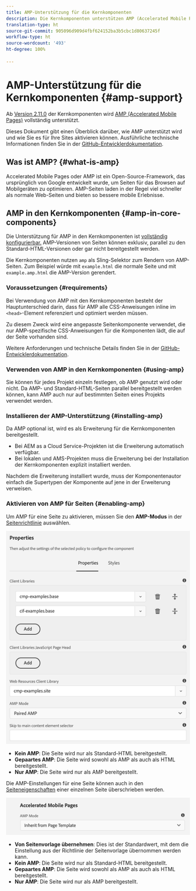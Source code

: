 ```yaml
---
title: AMP-Unterstützung für die Kernkomponenten
description: Die Kernkomponenten unterstützen AMP (Accelerated Mobile Pages)
translation-type: ht
source-git-commit: 905096d909d4fbf624152ba3b5cbc1d80637245f
workflow-type: ht
source-wordcount: '493'
ht-degree: 100%

---
```



# AMP-Unterstützung für die Kernkomponenten {#amp-support}

Ab [Version 2.11.0](/help/versions.md) der Kernkomponenten wird [AMP (Accelerated Mobile Pages)](https://developers.google.com/amp) vollständig unterstützt.

Dieses Dokument gibt einen Überblick darüber, wie AMP unterstützt wird und wie Sie es für Ihre Sites aktivieren können. Ausführliche technische Informationen finden Sie in der [GitHub-Entwicklerdokumentation](https://github.com/adobe/aem-core-wcm-components/tree/master/extensions/amp).

## Was ist AMP? {#what-is-amp}

Accelerated Mobile Pages oder AMP ist ein Open-Source-Framework, das ursprünglich von Google entwickelt wurde, um Seiten für das Browsen auf Mobilgeräten zu optimieren. AMP-Seiten laden in der Regel viel schneller als normale Web-Seiten und bieten so bessere mobile Erlebnisse.

## AMP in den Kernkomponenten {#amp-in-core-components}

Die Unterstützung für AMP in den Kernkomponenten ist [vollständig konfigurierbar.](#enabling-amp) AMP-Versionen von Seiten können exklusiv, parallel zu den Standard-HTML-Versionen oder gar nicht bereitgestellt werden.

Die Kernkomponenten nutzen `amp` als Sling-Selektor zum Rendern von AMP-Seiten. Zum Beispiel würde mit `example.html` die normale Seite und mit `example.amp.html` die AMP-Version gerendert.

### Voraussetzungen {#requirements}

Bei Verwendung von AMP mit den Kernkomponenten besteht der Hauptunterschied darin, dass für AMP alle CSS-Anweisungen inline im `<head>`-Element referenziert und optimiert werden müssen.

Zu diesem Zweck wird eine angepasste Seitenkomponente verwendet, die nur AMP-spezifische CSS-Anweisungen für die Komponenten lädt, die auf der Seite vorhanden sind.

Weitere Anforderungen und technische Details finden Sie in der [GitHub-Entwicklerdokumentation](https://github.com/adobe/aem-core-wcm-components/tree/master/extensions/amp).

### Verwenden von AMP in den Kernkomponenten {#using-amp}

Sie können für jedes Projekt einzeln festlegen, ob AMP genutzt wird oder nicht. Da AMP- und Standard-HTML-Seiten parallel bereitgestellt werden können, kann AMP auch nur auf bestimmten Seiten eines Projekts verwendet werden.

### Installieren der AMP-Unterstützung {#installing-amp}

Da AMP optional ist, wird es als Erweiterung für die Kernkomponenten bereitgestellt.

* Bei AEM as a Cloud Service-Projekten ist die Erweiterung automatisch verfügbar.
* Bei lokalen und AMS-Projekten muss die Erweiterung bei der Installation der Kernkomponenten explizit installiert werden.

Nachdem die Erweiterung installiert wurde, muss der Komponentenautor einfach die Supertypen der Komponente auf jene in der Erweiterung verweisen.

### Aktivieren von AMP für Seiten {#enabling-amp}

Um AMP für eine Seite zu aktivieren, müssen Sie den **AMP-Modus** in der [Seitenrichtlinie](https://docs.adobe.com/content/help/de-DE/experience-manager-65/authoring/siteandpage/templates.html#editingatemplatepagepolicies) auswählen.

![Optionen für AMP-Seitenrichtlinien](/help/assets/amp-policy.png)

* **Kein AMP**: Die Seite wird nur als Standard-HTML bereitgestellt.
* **Gepaartes AMP**: Die Seite wird sowohl als AMP als auch als HTML bereitgestellt.
* **Nur AMP**: Die Seite wird nur als AMP bereitgestellt.

Die AMP-Einstellungen für eine Seite können auch in den [Seiteneigenschaften](https://docs.adobe.com/content/help/de-DE/experience-manager-65/authoring/authoring/editing-page-properties.html) einer einzelnen Seite überschrieben werden.

![Eigenschaften der AMP-Seite](/help/assets/amp-page-properties.png)

* **Von Seitenvorlage übernehmen**: Dies ist der Standardwert, mit dem die Einstellung aus der Richtlinie der Seitenvorlage übernommen werden kann.
* **Kein AMP**: Die Seite wird nur als Standard-HTML bereitgestellt.
* **Gepaartes AMP**: Die Seite wird sowohl als AMP als auch als HTML bereitgestellt.
* **Nur AMP**: Die Seite wird nur als AMP bereitgestellt.
